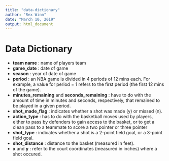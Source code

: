 ```yaml
---
title: "data-dictionary"
author: "Rex Winn"
date: "March 10, 2019"
output: html_document
---
```



# Data Dictionary
* **team name** : name of players team
* **game_date** : date of game
* **season** : year of date of game
* **period** : an NBA game is divided in 4 periods of 12 mins each. For example, a value for period = 1 refers to the first period (the first 12 mins of the game).
* **minutes_remaining** and **seconds_remaining** : have to do with the amount of time in minutes and seconds, respectively, that remained to be played in a given period.
* **shot_made_flag** : indicates whether a shot was made (y) or missed (n).
* **action_type** : has to do with the basketball moves used by players, either to pass by defenders to gain access to the basket, or to get a clean pass to a teammate to score a
two pointer or three pointer
* **shot_type** : indicates whether a shot is a 2-point field goal, or a 3-point field goal.
* **shot_distance** : distance to the basket (measured in feet).
* **x** and **y** : refer to the court coordinates (measured in inches) where a shot occured. 
